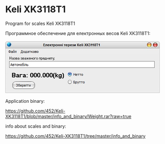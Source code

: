 # Keli XK3118T1
Program for scales Keli XK3118T1

Программное обеспечение для електронных весов Keli XK3118T1:

![GitHub Logo](info_and_binary/w.jpg)

Application binary:

https://github.com/452/Keli-XK3118T1/blob/master/info_and_binary/Weight.rar?raw=true

info about scales and binary:

https://github.com/452/Keli-XK3118T1/tree/master/info_and_binary
